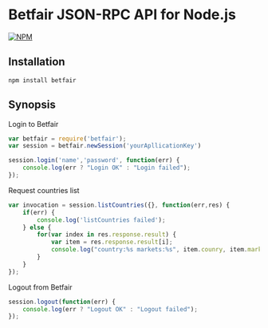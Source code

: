 Betfair JSON-RPC API for Node.js
================================================

[![NPM](https://nodei.co/AlgoTrader/betfair?downloads=true)](https://nodei.co/npm/betfair/)

## Installation ##

    npm install betfair
    
## Synopsis ##

Login to Betfair
```JavaScript
var betfair = require('betfair');
var session = betfair.newSession('yourApllicationKey')

session.login('name','password', function(err) {
    console.log(err ? "Login OK" : "Login failed");
});
```

Request countries list
```JavaScript
var invocation = session.listCountries({}, function(err,res) {
    if(err) {
        console.log('listCountries failed');
    } else {
        for(var index in res.response.result) {
            var item = res.response.result[i];
            console.log("country:%s markets:%s", item.counry, item.markets)
        }
    }
});
```

Logout from Betfair
```JavaScript
session.logout(function(err) {
    console.log(err ? "Logout OK" : "Logout failed");
});
```
